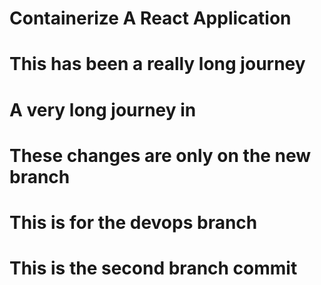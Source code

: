 # Containerize A React Application

# This has been a really long journey

# A very long journey in 

# These changes are only on the new branch

# This is for the devops branch

# This is the second branch commit